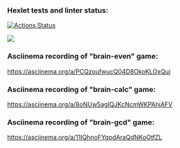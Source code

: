 ### Hexlet tests and linter status:
[![Actions Status](https://github.com/AleksandKrasnyatov/php-project-45/actions/workflows/hexlet-check.yml/badge.svg)](https://github.com/AleksandKrasnyatov/php-project-45/actions)

<a href="https://codeclimate.com/github/AleksandKrasnyatov/php-project-45/maintainability"><img src="https://api.codeclimate.com/v1/badges/001cd103d55c4d780d49/maintainability" /></a>

### Asciinema recording of "brain-even" game:
https://asciinema.org/a/PCQzoufwucQ04D8OkoKLOxQuj

### Asciinema recording of "brain-calc" game:
https://asciinema.org/a/8oNUw5agIQJKcNcmWKPAhjAFV

### Asciinema recording of "brain-gcd" game:
https://asciinema.org/a/11IQhnoFYqpdAraQdNKoOtfZL
